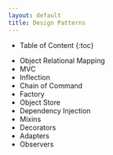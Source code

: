 ```yaml
---
layout: default
title: Design Patterns
---
```


* Table of Content
{:toc}

+ Object Relational Mapping
+ MVC
+ Inflection
+ Chain of Command
+ Factory
+ Object Store
+ Dependency Injection
+ Mixins
+ Decorators
+ Adapters
+ Observers